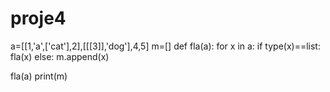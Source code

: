 # proje4
a=[[1,'a',['cat'],2],[[[3]],'dog'],4,5]
m=[]
def fla(a):
  for x in a:
    if type(x)==list:
      fla(x)
    else:
      m.append(x)

fla(a)
print(m)
